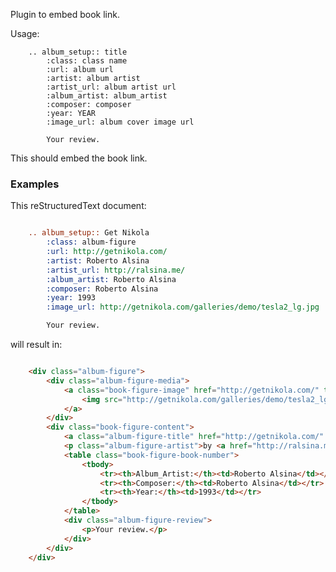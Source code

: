 Plugin to embed book link.

Usage:

        .. album_setup:: title
            :class: class name
            :url: album url
            :artist: album artist
            :artist_url: album artist url
            :album_artist: album_artist
            :composer: composer
            :year: YEAR
            :image_url: album cover image url

            Your review.

This should embed the book link.

### Examples

This reStructuredText document:

```ReST

	.. album_setup:: Get Nikola
        :class: album-figure
        :url: http://getnikola.com/
        :artist: Roberto Alsina
        :artist_url: http://ralsina.me/
        :album_artist: Roberto Alsina
        :composer: Roberto Alsina
        :year: 1993
        :image_url: http://getnikola.com/galleries/demo/tesla2_lg.jpg

        Your review.
```

will result in:

```html

    <div class="album-figure">
        <div class="album-figure-media">
        	<a class="book-figure-image" href="http://getnikola.com/" target="_blank">
        		<img src="http://getnikola.com/galleries/demo/tesla2_lg.jpg" alt="Get Nikola" />
        	</a>
        </div>
        <div class="book-figure-content">
        	<a class="album-figure-title" href="http://getnikola.com/" target="_blank">Get Nikola</a>
        	<p class="album-figure-artist">by <a href="http://ralsina.me/" target="_blank">Roberto Alsina</a></p>
        	<table class="book-figure-book-number">
        		<tbody>
			        <tr><th>Album_Artist:</th><td>Roberto Alsina</td></tr>
			        <tr><th>Composer:</th><td>Roberto Alsina</td></tr>
			        <tr><th>Year:</th><td>1993</td></tr>
        		</tbody>
        	</table>
        	<div class="album-figure-review">
        		<p>Your review.</p>
        	</div>
        </div>
    </div>
```
